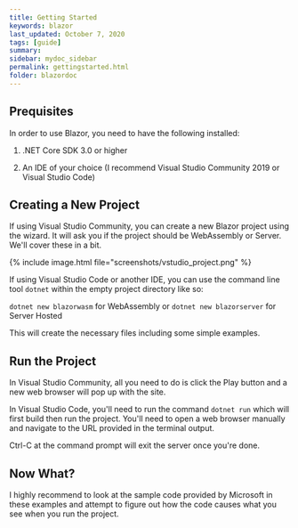 ```yaml
---
title: Getting Started
keywords: blazor
last_updated: October 7, 2020
tags: [guide]
summary: 
sidebar: mydoc_sidebar
permalink: gettingstarted.html
folder: blazordoc
---
```


## Prequisites

In order to use Blazor, you need to have the following installed:

1. .NET Core SDK 3.0 or higher

2. An IDE of your choice (I recommend Visual Studio Community 2019 or Visual Studio Code)

## Creating a New Project

If using Visual Studio Community, you can create a new Blazor project using the wizard. It will ask you if the project should be WebAssembly or Server. We'll cover these in a bit.

{% include image.html file="screenshots/vstudio_project.png" %}

If using Visual Studio Code or another IDE, you can use the command line tool ```dotnet``` within the empty project directory like so:

```dotnet new blazorwasm``` for WebAssembly or ```dotnet new blazorserver``` for Server Hosted

This will create the necessary files including some simple examples.

## Run the Project

In Visual Studio Community, all you need to do is click the Play button and a new web browser will pop up with the site.

In Visual Studio Code, you'll need to run the command ```dotnet run``` which will first build then run the project. You'll need to open a web browser manually and navigate to the URL provided in the terminal output.

Ctrl-C at the command prompt will exit the server once you're done.

## Now What?

I highly recommend to look at the sample code provided by Microsoft in these examples and attempt to figure out how the code causes what you see when you run the project.